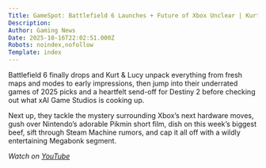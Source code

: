 ```yaml
---
Title: GameSpot: Battlefield 6 Launches + Future of Xbox Unclear | Kurt & Lucy Gotcha Covered
Description: 
Author: Gaming News
Date: 2025-10-16T22:02:51.000Z
Robots: noindex,nofollow
Template: index
---
```

<p>Battlefield 6 finally drops and Kurt &amp; Lucy unpack everything from fresh maps and modes to early impressions, then jump into their underrated games of 2025 picks and a heartfelt send-off for Destiny 2 before checking out what xAI Game Studios is cooking up.  </p>

<p>Next up, they tackle the mystery surrounding Xbox’s next hardware moves, gush over Nintendo’s adorable Pikmin short film, dish on this week’s biggest beef, sift through Steam Machine rumors, and cap it all off with a wildly entertaining Megabonk segment.</p>

<p><em>Watch on <a href="https://www.youtube.com/watch?v=MN_l0QsomLQ" rel="noopener noreferrer">YouTube</a></em></p>


